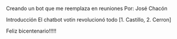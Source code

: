 Creando un bot que me reemplaza en reuniones
Por: José Chacón 

Introducción
El chatbot votin revolucionó todo [1. Castillo, 2. Cerron]

Feliz bicentenario!!!!!